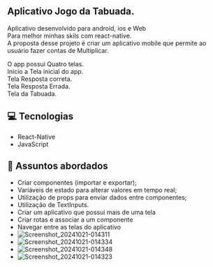 ## Aplicativo Jogo da Tabuada.

Aplicativo desenvolvido para android, ios e Web<br>
Para melhor minhas skils com react-native.<br>
A proposta desse projeto é criar um aplicativo mobile que permite ao usuário fazer contas de Multiplicar.<br>

O app possui Quatro telas.<br> 
Inicio a Tela inicial do app.<br>
Tela Resposta correta.<br>
Tela Resposta Errada.<br>
Tela da Tabuada.<br>

## 💻 Tecnologias

- React-Native
- JavaScript

## 💬 Assuntos abordados

- Criar componentes (importar e exportar);
- Variáveis de estado para alterar valores em tempo real;
- Utilização de props para enviar dados entre componentes;
- Utilização de TextInputs.
- Criar um aplicativo que possui mais de uma tela
- Criar rotas e associar a um componente
- Navegar entre as telas do aplicativo
- ![Screenshot_20241021-014311](https://github.com/user-attachments/assets/ccf22881-6ae9-44fe-bf4b-cd19b740b4fa)
- ![Screenshot_20241021-014334](https://github.com/user-attachments/assets/05010e08-af47-483f-9fd0-902e368f8081)
- ![Screenshot_20241021-014348](https://github.com/user-attachments/assets/1de588a6-f91b-4ff0-ad33-093c9ebaa47d)
- ![Screenshot_20241021-014323](https://github.com/user-attachments/assets/08ec93ab-3808-4ab1-95c0-74a34ebe72d1)



